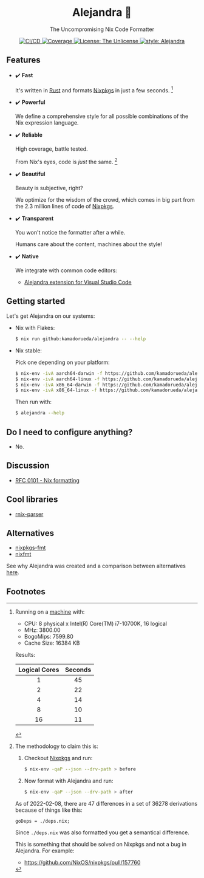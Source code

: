 <h1 align="center">Alejandra 💅</h2>

<p align="center">The Uncompromising Nix Code Formatter</p>

<p align="center">
  <a
    href="https://buildkite.com/kamadorueda/alejandra"
  >
    <img
      alt="CI/CD"
      src="https://badge.buildkite.com/67d170860f5630bbc776a97fb0be9c88a97c92860c91f77aa0.svg?branch=main"
    >
    </img>
  </a>
  <a
    href="https://coveralls.io/github/kamadorueda/alejandra?branch=main"
  >
    <img
      alt="Coverage"
      src="https://coveralls.io/repos/github/kamadorueda/alejandra/badge.svg?branch=main"
    >
    </img>
  </a>
  <a
    href="https://github.com/kamadorueda/alejandra/blob/main/UNLICENSE"
  >
    <img
      alt="License: The Unlicense"
      src="https://img.shields.io/badge/license-The Unlicense-green.svg"
    >
  </a>
  <a
    href="https://github.com/kamadorueda/alejandra"
  >
    <img
      alt="style: Alejandra"
      src="https://img.shields.io/badge/code%20style-Alejandra-green.svg"
    >
  </a>
</p>

## Features

- ✔️ **Fast**

  It's written in [Rust](https://www.rust-lang.org/)
  and formats [Nixpkgs](https://github.com/NixOS/nixpkgs)
  in just a few seconds.
  [^benchmark-specs]

- ✔️ **Powerful**

  We define a comprehensive style
  for all possible combinations of the Nix expression language.

- ✔️ **Reliable**

  High coverage, battle tested.

  From Nix's eyes, code is _just_ the same.
  [^semantic-changes]

- ✔️ **Beautiful**

  Beauty is subjective, right?

  We optimize for the wisdom of the crowd,
  which comes in big part
  from the 2.3 million lines of code of [Nixpkgs](https://github.com/NixOS/nixpkgs).

- ✔️ **Transparent**

  You won't notice the formatter after a while.

  Humans care about the content,
  machines about the style!

- ✔️ **Native**

  We integrate with common code editors:

  - [Alejandra extension for Visual Studio Code](https://marketplace.visualstudio.com/items?itemName=kamadorueda.alejandra)

## Getting started

Let's get Alejandra on our systems:

- Nix with Flakes:

  ```bash
  $ nix run github:kamadorueda/alejandra -- --help
  ```

- Nix stable:

  Pick one depending on your platform:

  ```bash
  $ nix-env -ivA aarch64-darwin -f https://github.com/kamadorueda/alejandra/tarball/main
  $ nix-env -ivA aarch64-linux -f https://github.com/kamadorueda/alejandra/tarball/main
  $ nix-env -ivA x86_64-darwin -f https://github.com/kamadorueda/alejandra/tarball/main
  $ nix-env -ivA x86_64-linux -f https://github.com/kamadorueda/alejandra/tarball/main
  ```

  Then run with:

  ```bash
  $ alejandra --help
  ```

## Do I need to configure anything?

- No.

## Discussion

- [RFC 0101 - Nix formatting](https://github.com/NixOS/rfcs/pull/101)

## Cool libraries

- [rnix-parser](https://github.com/nix-community/rnix-parser)

## Alternatives

- [nixpkgs-fmt](https://github.com/nix-community/nixpkgs-fmt)
- [nixfmt](https://github.com/serokell/nixfmt)

See why Alejandra was created
and a comparison between alternatives
[here](https://discourse.nixos.org/t/the-uncompromising-nix-code-formatter/17385/3?u=kamadorueda).

## Footnotes

[^benchmark-specs]:
    Running on a [machine](https://github.com/kamadorueda/machine) with:

    - CPU: 8 physical x Intel(R) Core(TM) i7-10700K, 16 logical
    - MHz: 3800.00
    - BogoMips: 7599.80
    - Cache Size: 16384 KB

    Results:

    | Logical Cores | Seconds |
    | :-----------: | :-----: |
    |       1       |   45    |
    |       2       |   22    |
    |       4       |   14    |
    |       8       |   10    |
    |      16       |   11    |

[^semantic-changes]: The methodology to claim this is:

    1.  Checkout [Nixpkgs](https://github.com/nixos/nixpkgs) and run:

        ```bash
        $ nix-env -qaP --json --drv-path > before
        ```

    1.  Now format with Alejandra and run:

        ```bash
        $ nix-env -qaP --json --drv-path > after
        ```

    As of 2022-02-08,
    there are 47 differences in a set of 36278 derivations
    because of things like this:

    ```
    goDeps = ./deps.nix;
    ```

    Since `./deps.nix` was also formatted
    you get a semantical difference.

    This is something that should be solved on Nixpkgs
    and not a bug in Alejandra. For example:

    - https://github.com/NixOS/nixpkgs/pull/157760
